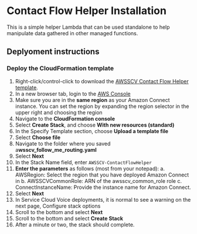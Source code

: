 # Contact Flow Helper Installation
This is a simple helper Lambda that can be used standalone to help manipulate data gathered in other managed functions. 

## Deplyoment instructions
### Deploy the CloudFormation template
1. Right-click/control-click to download the [AWSSCV Contact Flow Helper template](https://raw.githubusercontent.com/amazon-connect/amazon-connect-salesforce-scv/master/Common/AWSSCV-ContactFlowHelper/CloudFormation/awsscv_contact_flow_helper.yaml).
2. In a new browser tab, login to the [AWS Console](https://console.aws.amazon.com/console/home)
3.	Make sure you are in the **same region** as your Amazon Connect instance. You can set the region by expanding the region selector in the upper right and choosing the region
4.	Navigate to the **CloudFormation console**
5.	Select **Create Stack**, and choose **With new resources (standard)**
6.	In the Specify Template section, choose **Upload a template file**
7.	Select **Choose file**
8.	Navigate to the folder where you saved a**wsscv_follow_me_routing.yaml**
9.	Select **Next**
10.	In the Stack Name field, enter `AWSSCV-ContactFlowHelper`
11.	**Enter the parameters** as follows (most from your notepad):
  a. AWSRegion: Select the region that you have deployed Amazon Connect in
  b. AWSSCVCommonRole: ARN of the awsscv_common_role role
  c. ConnectInstanceName: Provide the instance name for Amazon Connect.
12.	Select **Next**
13.	In Service Cloud Voice deployments, it is normal to see a warning on the next page, Configure stack options
14.	Scroll to the bottom and select **Next**
15.	Scroll to the bottom and select **Create Stack**
16.	After a minute or two, the stack should complete.